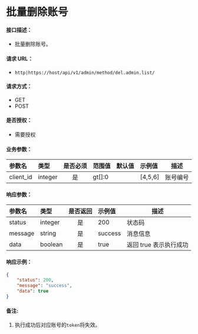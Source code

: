 # 批量删除账号

#### 接口描述：
- 批量删除账号。

#### 请求 URL：
- `http|https://host/api/v1/admin/method/del.admin.list/`

#### 请求方式：
- GET
- POST

#### 是否授权：
- 需要授权

#### 业务参数：
|参数名|类型|是否必须|范围值|默认值|示例值|描述|
|:----|:---|:---:|:-----|:-----|:-----|-----|
|client_id |integer |是 |gt[]:0 | |[4,5,6] |账号编号 |

#### 响应参数：
|参数名|类型|是否返回|示例值|描述|
|:-----|:-----|:---:|:-----|-----|
|status |integer |是 |200 |状态码 |
|message |string |是 |success |消息信息 |
|data |boolean |是 |true |返回 true 表示执行成功 |

#### 响应示例：
```json
{
    "status": 200,
    "message": "success",
    "data": true
}
```

#### 备注:
1. 执行成功后对应账号的`token`将失效。